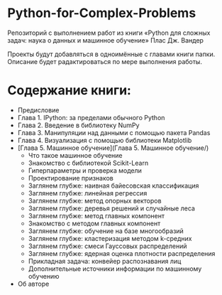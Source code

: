 # Python-for-Complex-Problems
Репозиторий с выполнением работ из книги «Python для сложных задач: наука о данных и машинное обучение» Плас Дж. Вандер

Проекты будут добавляться в одноимённые с главами книги папки.
Описание будет радактироваться по мере выполнения работы.

# Содержание книги:
- Предисловие
- Глава 1. IPython: за пределами обычного Python
- Глава 2. Введение в библиотеку NumPy
- Глава 3. Манипуляции над данными с помощью пакета Pandas
- Глава 4. Визуализация с помощью библиотеки Matplotlib
- [Глава 5. Машинное обучение](Глава 5. Машинное обучение/)
  - Что такое машинное обучение
  - Знакомство с библиотекой Scikit-Learn
  - Гиперпараметры и проверка модели
  - Проектирование признаков
  - Заглянем глубже: наивная байесовская классификация
  - Заглянем глубже: линейная регрессия
  - Заглянем глубже: метод опорных векторов
  - Заглянем глубже: деревья решений и случайные леса
  - Заглянем глубже: метод главных компонент
  - Знакомство с методом главных компонент
  - Заглянем глубже: обучение на базе многообразий
  - Заглянем глубже: кластеризация методом k-средних
  - Заглянем глубже: смеси Гауссовых распределений
  - Заглянем глубже: ядерная оценка плотности распределения
  - Прикладная задача: конвейер распознавания лиц
  - Дополнительные источники информации по машинному обучению
- Об авторе
